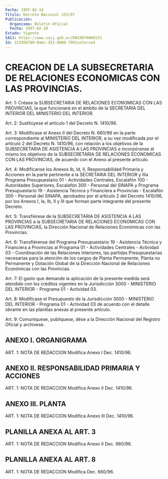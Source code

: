 ```yaml
---
Fecha: 1997-02-14
Título: Decreto Nacional 153/97
Publicación:
  Organismo: Boletín Oficial
  Fecha: 1997-02-20
Estado: Vigente
SAIJ: https://www.saij.gob.ar/DN19970000153
Id: 123456789-0abc-351-0000-7991soterced
---
```

# CREACION DE LA SUBSECRETARIA DE RELACIONES ECONOMICAS CON LAS PROVINCIAS.

<a id="1"></a>
Art. 1: Créase la SUBSECRETARIA DE RELACIONES  ECONOMICAS  CON LAS PROVINCIAS, la que funcionará en el ámbito de la SECRETARIA DEL INTERIOR DEL MINISTERIO DEL INTERIOR.

<a id="2"></a>
Art.  2:  Sustitúyese  el artículo 1 del Decreto N. 1410/96.

<a id="3"></a>
Art. 3: Modifícase  el  Anexo  II del Decreto N. 660/96 en la parte correspondiente al MINISTERIO DEL INTERIOR, a su vez modificada por el artículo 2 del Decreto N. 1410/96,  con  relación a los objetivos de la SUBSECRETARIA DE ASISTENCIA A LAS PROVINCIAS  e  incorpóranse al mismo los objetivos de la SUBSECRETARIA DE RELACIONES ECONOMICAS CON  LAS  PROVINCIAS, de acuerdo con el Anexo al presente  artículo.

<a id="4"></a>
Art.  4: Modifícanse  los  Anexos  Ib,  Id,  II,  Responsabilidad Primaria y  Acciones  en  la  parte  pertinente a la SECRETARIA DEL INTERIOR y IIIa Programa Presupuestario 01 - Actividades Centrales, Escalafón 100 - Autoridades Superiores,  Escalafón  300  - Personal del  SINAPA  y  Programa  Presupuestario 19 - Asistencia Técnica  y Financiera a Provincias - Escalafón  300  -  Personal  del  SINAPA, aprobados por el artículo 2 del Decreto 1410/96, por los Anexos  I, Ia,  Ib,  II y III que forman parte integrante del presente Decreto.

<a id="5"></a>
Art. 5: Transfiérese  de  la  SUBSECRETARIA  DE  ASISTENCIA  A LAS PROVINCIAS  a  la  SUBSECRETARIA  DE  RELACIONES ECONOMICAS CON LAS PROVINCIAS, la Dirección Nacional de Relaciones  Económicas con las Provincias.

<a id="6"></a>
Art. 6: Transfiérense del Programa Presupuestario  19 - Asistencia Técnica  y  Financiera  a  Provincias  al Programa 01 - Actividades Centrales  -  Actividad  03  -  Coordinación    de  las  Relaciones Interiores,  las  partidas  Presupuestarias  necesarias    para  la atención de los cargos de Planta Permanente, Planta no Permanente y Dotación  Global  de la Dirección Nacional de Relaciones Económicas con las Provincias.

<a id="7"></a>
Art. 7: El gasto que  demande  la aplicación de la presente medida será atendido con los créditos vigentes  en  la Jurisdicción 3000 - MINISTERIO DEL INTERIOR - Programa 01 - Actividad 03.

<a id="8"></a>
Art.  8:  Modifícase  el  Presupuesto de la Jurisdicción  3000  - MINISTERIO DEL INTERIOR - Programa 01 - Actividad 03 de acuerdo con el detalle obrante en las planillas  anexas  al  presente  artículo.

<a id="9"></a>
Art. 9: Comuníquese, publíquese, dése a la Dirección Nacional  del Registro  Oficial  y  archívese.

## ANEXO I. ORGANIGRAMA

<a id="1"></a>
ART. 1: NOTA DE REDACCION Modifica Anexo I Dec. 1410/96.

## ANEXO II. RESPONSABILIDAD PRIMARIA Y ACCIONES

<a id="1"></a>
ART. 1: NOTA DE REDACCION Modifica Anexo II Dec. 1410/96.

## ANEXO III. PLANTA

<a id="1"></a>
ART. 1: NOTA DE REDACCION Modifica Anexo III Dec. 1410/96.

## PLANILLA ANEXA AL ART. 3

<a id="1"></a>
ART. 1: NOTA DE REDACCION Modifica Anexo II Dec. 660/96.

## PLANILLA ANEXA AL ART. 8

<a id="1"></a>
ART. 1: NOTA DE REDACCION Modifica Dec. 660/96.